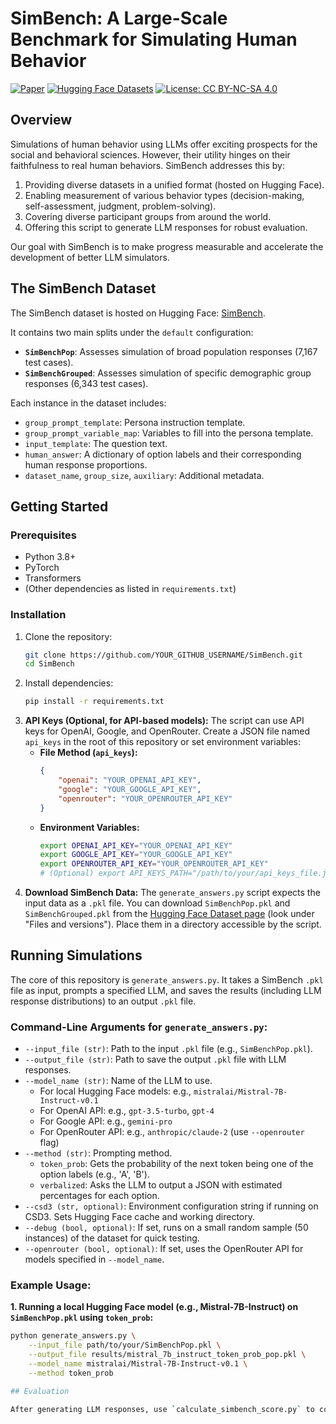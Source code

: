 # SimBench: A Large-Scale Benchmark for Simulating Human Behavior

[![Paper](https://img.shields.io/badge/paper-arXiv%3AXXXX.XXXXX-B31B1B.svg)](https://arxiv.org/abs/XXXX.XXXXX)
[![Hugging Face Datasets](https://img.shields.io/badge/%F0%9F%A4%97%20Hugging%20Face-SimBench-blue)]([https://huggingface.co/datasets/YOUR_HF_USERNAME/SimBench](https://huggingface.co/datasets/pitehu/SimBench))
[![License: CC BY-NC-SA 4.0](https://img.shields.io/badge/License-CC%20BY--NC--SA%204.0-lightgrey.svg)](https://creativecommons.org/licenses/by-nc-sa/4.0/)


## Overview

Simulations of human behavior using LLMs offer exciting prospects for the social and behavioral sciences. However, their utility hinges on their faithfulness to real human behaviors. SimBench addresses this by:

1.  Providing diverse datasets in a unified format (hosted on Hugging Face).
2.  Enabling measurement of various behavior types (decision-making, self-assessment, judgment, problem-solving).
3.  Covering diverse participant groups from around the world.
4.  Offering this script to generate LLM responses for robust evaluation.

Our goal with SimBench is to make progress measurable and accelerate the development of better LLM simulators.

## The SimBench Dataset

The SimBench dataset is hosted on Hugging Face: [SimBench](https://huggingface.co/datasets/pitehu/SimBench).

It contains two main splits under the `default` configuration:
*   **`SimBenchPop`**: Assesses simulation of broad population responses (7,167 test cases).
*   **`SimBenchGrouped`**: Assesses simulation of specific demographic group responses (6,343 test cases).

Each instance in the dataset includes:
*   `group_prompt_template`: Persona instruction template.
*   `group_prompt_variable_map`: Variables to fill into the persona template.
*   `input_template`: The question text.
*   `human_answer`: A dictionary of option labels and their corresponding human response proportions.
*   `dataset_name`, `group_size`, `auxiliary`: Additional metadata.

## Getting Started

### Prerequisites
*   Python 3.8+
*   PyTorch
*   Transformers
*   (Other dependencies as listed in `requirements.txt`)

### Installation
1.  Clone the repository:
    ```bash
    git clone https://github.com/YOUR_GITHUB_USERNAME/SimBench.git
    cd SimBench
    ```
2.  Install dependencies:
    ```bash
    pip install -r requirements.txt
    ```
3.  **API Keys (Optional, for API-based models):**
    The script can use API keys for OpenAI, Google, and OpenRouter. Create a JSON file named `api_keys` in the root of this repository or set environment variables:
    *   **File Method (`api_keys`):**
        ```json
        {
            "openai": "YOUR_OPENAI_API_KEY",
            "google": "YOUR_GOOGLE_API_KEY",
            "openrouter": "YOUR_OPENROUTER_API_KEY"
        }
        ```
    *   **Environment Variables:**
        ```bash
        export OPENAI_API_KEY="YOUR_OPENAI_API_KEY"
        export GOOGLE_API_KEY="YOUR_GOOGLE_API_KEY"
        export OPENROUTER_API_KEY="YOUR_OPENROUTER_API_KEY"
        # (Optional) export API_KEYS_PATH="/path/to/your/api_keys_file.json"
        ```
4.  **Download SimBench Data:**
    The `generate_answers.py` script expects the input data as a `.pkl` file. You can download `SimBenchPop.pkl` and `SimBenchGrouped.pkl` from the [Hugging Face Dataset page](https://huggingface.co/datasets/pitehu/SimBench/tree/main) (look under "Files and versions"). Place them in a directory accessible by the script.


## Running Simulations

The core of this repository is `generate_answers.py`. It takes a SimBench `.pkl` file as input, prompts a specified LLM, and saves the results (including LLM response distributions) to an output `.pkl` file.

### Command-Line Arguments for `generate_answers.py`:

*   `--input_file (str)`: Path to the input `.pkl` file (e.g., `SimBenchPop.pkl`).
*   `--output_file (str)`: Path to save the output `.pkl` file with LLM responses.
*   `--model_name (str)`: Name of the LLM to use.
    *   For local Hugging Face models: e.g., `mistralai/Mistral-7B-Instruct-v0.1`
    *   For OpenAI API: e.g., `gpt-3.5-turbo`, `gpt-4`
    *   For Google API: e.g., `gemini-pro`
    *   For OpenRouter API: e.g., `anthropic/claude-2` (use `--openrouter` flag)
*   `--method (str)`: Prompting method.
    *   `token_prob`: Gets the probability of the next token being one of the option labels (e.g., 'A', 'B').
    *   `verbalized`: Asks the LLM to output a JSON with estimated percentages for each option.
*   `--csd3 (str, optional)`: Environment configuration string if running on CSD3. Sets Hugging Face cache and working directory.
*   `--debug (bool, optional)`: If set, runs on a small random sample (50 instances) of the dataset for quick testing.
*   `--openrouter (bool, optional)`: If set, uses the OpenRouter API for models specified in `--model_name`.

### Example Usage:

**1. Running a local Hugging Face model (e.g., Mistral-7B-Instruct) on `SimBenchPop.pkl` using `token_prob`:**
```bash
python generate_answers.py \
    --input_file path/to/your/SimBenchPop.pkl \
    --output_file results/mistral_7b_instruct_token_prob_pop.pkl \
    --model_name mistralai/Mistral-7B-Instruct-v0.1 \
    --method token_prob

## Evaluation

After generating LLM responses, use `calculate_simbench_score.py` to compute evaluation metrics comparing the LLM response distributions to human response distributions.


